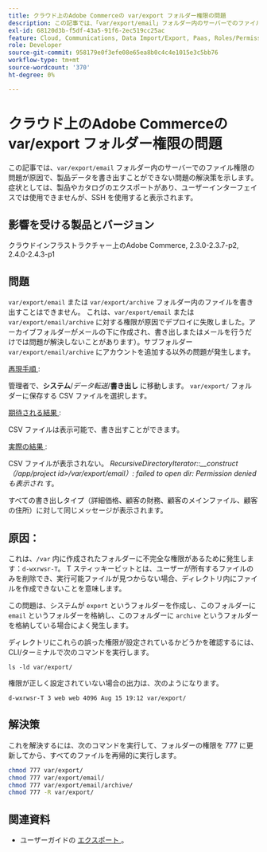 ```yaml
---
title: クラウド上のAdobe Commerceの var/export フォルダー権限の問題
description: この記事では、「var/export/email」フォルダー内のサーバーでのファイル権限の問題が原因で、製品データを書き出すことができない問題の解決策を説明します。 症状としては、製品やカタログのエクスポートがあり、ユーザーインターフェイスでは使用できませんが、SSH を使用すると表示されます。
exl-id: 68120d3b-f5df-43a5-91f6-2ec519cc25ac
feature: Cloud, Communications, Data Import/Export, Paas, Roles/Permissions
role: Developer
source-git-commit: 958179e0f3efe08e65ea8b0c4c4e1015e3c5bb76
workflow-type: tm+mt
source-wordcount: '370'
ht-degree: 0%

---
```


# クラウド上のAdobe Commerceの var/export フォルダー権限の問題

この記事では、`var/export/email` フォルダー内のサーバーでのファイル権限の問題が原因で、製品データを書き出すことができない問題の解決策を示します。 症状としては、製品やカタログのエクスポートがあり、ユーザーインターフェイスでは使用できませんが、SSH を使用すると表示されます。

## 影響を受ける製品とバージョン

クラウドインフラストラクチャー上のAdobe Commerce, 2.3.0-2.3.7-p2, 2.4.0-2.4.3-p1

## 問題

`var/export/email` または `var/export/archive` フォルダー内のファイルを書き出すことはできません。
これは、`var/export/email` または `var/export/email/archive` に対する権限が原因でデプロイに失敗しました。アーカイブフォルダーがメールの下に作成され、書き出しまたはメールを行うだけでは問題が解決しないことがあります）。サブフォルダー `var/export/email/archive` にアカウントを追加する以外の問題が発生します。

<u> 再現手順 </u>:

管理者で、**システム**/*データ転送*/**書き出し** に移動します。
`var/export/` フォルダーに保存する CSV ファイルを選択します。

<u> 期待される結果 </u>:

CSV ファイルは表示可能で、書き出すことができます。

<u> 実際の結果 </u>:

CSV ファイルが表示されない。 *RecursiveDirectoryIterator::__construct （/app/project id>/var/export/email）: failed to open dir: Permission denied も表示され* す。

すべての書き出しタイプ（詳細価格、顧客の財務、顧客のメインファイル、顧客の住所）に対して同じメッセージが表示されます。

## 原因：

これは、`/var` 内に作成されたフォルダーに不完全な権限があるために発生します：`d-wxrwsr-T`。 T スティッキービットとは、ユーザーが所有するファイルのみを削除でき、実行可能ファイルが見つからない場合、ディレクトリ内にファイルを作成できないことを意味します。

この問題は、システムが `export` というフォルダーを作成し、このフォルダーに `email` というフォルダーを格納し、このフォルダーに `archive` というフォルダーを格納している場合によく発生します。

ディレクトリにこれらの誤った権限が設定されているかどうかを確認するには、CLI/ターミナルで次のコマンドを実行します。

`ls -ld var/export/`

権限が正しく設定されていない場合の出力は、次のようになります。

`d-wxrwsr-T 3 web web 4096 Aug 15 19:12 var/export/`


## 解決策

これを解決するには、次のコマンドを実行して、フォルダーの権限を 777 に更新してから、すべてのファイルを再帰的に実行します。

```bash
chmod 777 var/export/
chmod 777 var/export/email/
chmod 777 var/export/email/archive/
chmod 777 -R var/export/
```

## 関連資料

* ユーザーガイドの [ エクスポート ](https://docs.magento.com/user-guide/system/data-export.html)。
